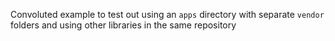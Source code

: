 Convoluted example to test out using an `apps` directory with separate `vendor` folders and using other libraries in the same repository
